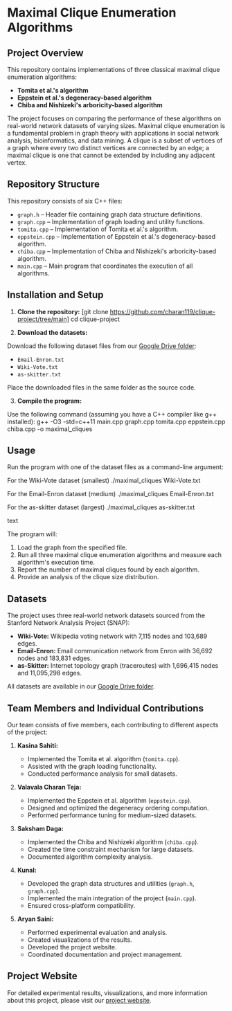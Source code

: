 # Maximal Clique Enumeration Algorithms

## Project Overview

This repository contains implementations of three classical maximal clique enumeration algorithms:
- **Tomita et al.'s algorithm**
- **Eppstein et al.'s degeneracy-based algorithm**
- **Chiba and Nishizeki's arboricity-based algorithm**

The project focuses on comparing the performance of these algorithms on real-world network datasets of varying sizes. Maximal clique enumeration is a fundamental problem in graph theory with applications in social network analysis, bioinformatics, and data mining. A clique is a subset of vertices of a graph where every two distinct vertices are connected by an edge; a maximal clique is one that cannot be extended by including any adjacent vertex.

## Repository Structure

This repository consists of six C++ files:
- `graph.h` – Header file containing graph data structure definitions.
- `graph.cpp` – Implementation of graph loading and utility functions.
- `tomita.cpp` – Implementation of Tomita et al.'s algorithm.
- `eppstein.cpp` – Implementation of Eppstein et al.'s degeneracy-based algorithm.
- `chiba.cpp` – Implementation of Chiba and Nishizeki's arboricity-based algorithm.
- `main.cpp` – Main program that coordinates the execution of all algorithms.

## Installation and Setup

1. **Clone the repository:**
[git clone https://github.com/charan119/clique-project/tree/main]
cd clique-project


2. **Download the datasets:**

Download the following dataset files from our [Google Drive folder](https://drive.google.com/drive/folders/1z9flRqQRqU7CosIcEVFItG1IJpvPN0xO?usp=sharing):
- `Email-Enron.txt`
- `Wiki-Vote.txt`
- `as-skitter.txt`

Place the downloaded files in the same folder as the source code.

3. **Compile the program:**

Use the following command (assuming you have a C++ compiler like g++ installed):
g++ -O3 -std=c++11 main.cpp graph.cpp tomita.cpp eppstein.cpp chiba.cpp -o maximal_cliques


## Usage

Run the program with one of the dataset files as a command-line argument:

For the Wiki-Vote dataset (smallest)
./maximal_cliques Wiki-Vote.txt

For the Email-Enron dataset (medium)
./maximal_cliques Email-Enron.txt

For the as-skitter dataset (largest)
./maximal_cliques as-skitter.txt

text

The program will:
1. Load the graph from the specified file.
2. Run all three maximal clique enumeration algorithms and measure each algorithm's execution time.
3. Report the number of maximal cliques found by each algorithm.
4. Provide an analysis of the clique size distribution.

## Datasets

The project uses three real-world network datasets sourced from the Stanford Network Analysis Project (SNAP):

- **Wiki-Vote:** Wikipedia voting network with 7,115 nodes and 103,689 edges.
- **Email-Enron:** Email communication network from Enron with 36,692 nodes and 183,831 edges.
- **as-Skitter:** Internet topology graph (traceroutes) with 1,696,415 nodes and 11,095,298 edges.

All datasets are available in our [Google Drive folder](https://drive.google.com/drive/folders/1z9flRqQRqU7CosIcEVFItG1IJpvPN0xO?usp=sharing).

## Team Members and Individual Contributions

Our team consists of five members, each contributing to different aspects of the project:

1. **Kasina Sahiti:**
   - Implemented the Tomita et al. algorithm (`tomita.cpp`).
   - Assisted with the graph loading functionality.
   - Conducted performance analysis for small datasets.

2. **Valavala Charan Teja:**
   - Implemented the Eppstein et al. algorithm (`eppstein.cpp`).
   - Designed and optimized the degeneracy ordering computation.
   - Performed performance tuning for medium-sized datasets.

3. **Saksham Daga:**
   - Implemented the Chiba and Nishizeki algorithm (`chiba.cpp`).
   - Created the time constraint mechanism for large datasets.
   - Documented algorithm complexity analysis.

4. **Kunal:**
   - Developed the graph data structures and utilities (`graph.h`, `graph.cpp`).
   - Implemented the main integration of the project (`main.cpp`).
   - Ensured cross-platform compatibility.

5. **Aryan Saini:**
   - Performed experimental evaluation and analysis.
   - Created visualizations of the results.
   - Developed the project website.
   - Coordinated documentation and project management.

## Project Website

For detailed experimental results, visualizations, and more information about this project, please visit our [project website](https://charan119.github.io/).


